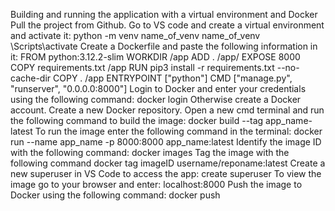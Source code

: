 Building and running the application with a virtual environment and Docker
Pull the project from Github. 
Go to VS code and create a virtual environment and activate it:
	python -m venv name_of_venv
	name_of_venv \Scripts\activate
Create a Dockerfile and paste the following information in it: 
FROM python:3.12.2-slim
WORKDIR /app
ADD . /app/
EXPOSE 8000
COPY requirements.txt /app
RUN pip3 install -r requirements.txt --no-cache-dir
COPY . /app
ENTRYPOINT ["python"]
CMD ["manage.py", "runserver", "0.0.0.0:8000"]
Login to Docker and enter your credentials using the following command:
docker login
Otherwise create a Docker account. Create a new Docker repository. 
Open a new cmd terminal and run the following command to build the image:
docker build --tag app_name-latest
To run the image enter the following command in the terminal:
docker run --name app_name -p 8000:8000 app_name:latest 
Identify the image ID with the following command:
	docker images
Tag the image with the following command 
	docker tag imageID username/reponame:latest
 Create a new superuser in VS Code to access the app:
 	create superuser
To view the image go to your browser and enter: localhost:8000
Push the image to Docker using the following command: 
	docker push 
